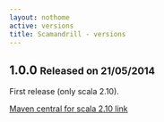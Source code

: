 ```yaml
---
layout: nothome
active: versions
title: Scamandrill - versions
---
```

## 1.0.0 <small> Released on 21/05/2014</small>

First release (only scala 2.10).

[Maven central for scala 2.10 link](http://central.maven.org/maven2/io/github/scamandrill/scamandrill_2.10/1.0.0/)
